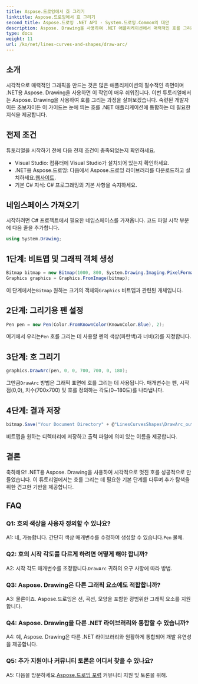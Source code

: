 ```yaml
---
title: Aspose.드로잉에서 호 그리기
linktitle: Aspose.드로잉에서 호 그리기
second_title: Aspose.드로잉 .NET API - System.드로잉.Common의 대안
description: Aspose. Drawing을 사용하여 .NET 애플리케이션에서 매력적인 호를 그리는 방법을 알아보세요. 놀라운 시각적 결과를 얻으려면 단계별 가이드를 따르십시오.
type: docs
weight: 11
url: /ko/net/lines-curves-and-shapes/draw-arc/
---
```

## 소개

시각적으로 매력적인 그래픽을 만드는 것은 많은 애플리케이션의 필수적인 측면이며 .NET용 Aspose. Drawing을 사용하면 이 작업이 매우 쉬워집니다. 이번 튜토리얼에서는 Aspose. Drawing을 사용하여 호를 그리는 과정을 살펴보겠습니다. 숙련된 개발자이든 초보자이든 이 가이드는 눈에 띄는 호를 .NET 애플리케이션에 통합하는 데 필요한 지식을 제공합니다.

## 전제 조건

튜토리얼을 시작하기 전에 다음 전제 조건이 충족되었는지 확인하세요.

- Visual Studio: 컴퓨터에 Visual Studio가 설치되어 있는지 확인하세요.
-  .NET용 Aspose.드로잉: 다음에서 Aspose.드로잉 라이브러리를 다운로드하고 설치하세요.[웹사이트](https://releases.aspose.com/drawing/net/).
- 기본 C# 지식: C# 프로그래밍의 기본 사항을 숙지하세요.

## 네임스페이스 가져오기

시작하려면 C# 프로젝트에서 필요한 네임스페이스를 가져옵니다. 코드 파일 시작 부분에 다음 줄을 추가합니다.

```csharp
using System.Drawing;
```

## 1단계: 비트맵 및 그래픽 객체 생성

```csharp
Bitmap bitmap = new Bitmap(1000, 800, System.Drawing.Imaging.PixelFormat.Format32bppPArgb);
Graphics graphics = Graphics.FromImage(bitmap);
```

 이 단계에서는`Bitmap` 원하는 크기의 객체와`Graphics` 비트맵과 관련된 개체입니다.

## 2단계: 그리기용 펜 설정

```csharp
Pen pen = new Pen(Color.FromKnownColor(KnownColor.Blue), 2);
```

 여기에서 우리는`Pen` 호를 그리는 데 사용할 펜의 색상(파란색)과 너비(2)를 지정합니다.

## 3단계: 호 그리기

```csharp
graphics.DrawArc(pen, 0, 0, 700, 700, 0, 180);
```

 그만큼`DrawArc` 방법은 그래픽 표면에 호를 그리는 데 사용됩니다. 매개변수는 펜, 시작점(0,0), 치수(700x700) 및 호를 정의하는 각도(0~180도)를 나타냅니다.

## 4단계: 결과 저장

```csharp
bitmap.Save("Your Document Directory" + @"LinesCurvesShapes\DrawArc_out.png");
```

비트맵을 원하는 디렉터리에 저장하고 출력 파일에 의미 있는 이름을 제공합니다.

## 결론

축하해요! .NET용 Aspose. Drawing을 사용하여 시각적으로 멋진 호를 성공적으로 만들었습니다. 이 튜토리얼에서는 호를 그리는 데 필요한 기본 단계를 다루며 추가 탐색을 위한 견고한 기반을 제공합니다.

## FAQ

### Q1: 호의 색상을 사용자 정의할 수 있나요?

 A1: 네, 가능합니다. 간단히 색상 매개변수를 수정하여 생성할 수 있습니다.`Pen` 물체.

### Q2: 호의 시작 각도를 다르게 하려면 어떻게 해야 합니까?

 A2: 시작 각도 매개변수를 조정합니다.`DrawArc` 귀하의 요구 사항에 따라 방법.

### Q3: Aspose. Drawing은 다른 그래픽 요소에도 적합합니까?

A3: 물론이죠. Aspose.드로잉은 선, 곡선, 모양을 포함한 광범위한 그래픽 요소를 지원합니다.

### Q4: Aspose. Drawing을 다른 .NET 라이브러리와 통합할 수 있습니까?

A4: 예, Aspose. Drawing은 다른 .NET 라이브러리와 원활하게 통합되어 개발 유연성을 제공합니다.

### Q5: 추가 지원이나 커뮤니티 토론은 어디서 찾을 수 있나요?

 A5: 다음을 방문하세요.[Aspose.드로잉 포럼](https://forum.aspose.com/c/diagram/17) 커뮤니티 지원 및 토론을 위해.